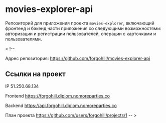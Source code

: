 # movies-explorer-api

Репозиторий для приложения проекта `movies-explorer`, включающий фронтенд и бэкенд части приложения со следующими возможностями: авторизации и регистрации пользователей, операции с карточками и пользователями.




< !--

Адрес репозитория: https://github.com/forgohill/movies-explorer-api

## Ссылки на проект

IP 51.250.68.134

Frontend https://forgohill.diplom.nomoreparties.co

Backend https://api.forgohill.diplom.nomoreparties.co

План проекта https://github.com/users/forgohill/projects/1
-- >
